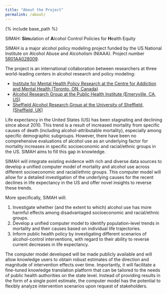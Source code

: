 ```yaml
---
title: "About the Project"
permalink: /about/
---
```


{% include base_path %}

SIMAH: **Sim**ulation of **A**lcohol Control Policies for **H**ealth Equity

SIMAH is a major alcohol policy modeling project funded by the US National Institute on Alcohol Abuse and Alcoholism (NIAAA). Project number [5R01AA028009](https://reporter.nih.gov/search/9oxAjOUESEyCT5gKAelzDw/project-details/10234001#description).   

The project is an international collaboration between researchers at three world-leading centers in alcohol research and policy modeling:
- [Institute for Mental Health Policy Research at the Centre for Addiction and Mental Health (Toronto, ON, Canada)](https://www.camh.ca/en/science-and-research/institutes-and-centres/institute-for-mental-health-policy-research) 
- [Alcohol Research Group at the Public Health Institute (Emeryville, CA, US)](https://arg.org/)
- [Sheffield Alcohol Research Group at the University of Sheffield, (Sheffield, UK)](https://www.sheffield.ac.uk/scharr/research/themes/alpol) 


Life expectancy in the United States (US) has been stagnating and declining since about 2010. This trend is a result of increased mortality from specific causes of death (including alcohol-attributable mortality), especially among specific demographic subgroups. However, there have been no comprehensive evaluations of alcohol use as an underlying factor for mortality increases in specific socioeconomic and racial/ethnic groups in the US. SIMAH aims to fill this gap in knowledge. 

SIMAH will integrate existing evidence with rich and diverse data sources to develop a unified computer model of mortality and alcohol use across different socioeconomic and racial/ethnic groups. This computer model will allow for a detailed investigation of the underlying causes for the recent declines in life expectancy in the US and offer novel insights to reverse these trends. 

More specifically, SIMAH will:
1. Investigate whether (and the extent to which) alcohol use has more harmful effects among disadvantaged socioeconomic and racial/ethnic groups. 
2. Develop a unified computer model to identify population-level trends in mortality and their causes based on individual life trajectories.
3. Inform public health policy by investigating different scenarios of alcohol-control interventions, with regard to their ability to reverse current decreases in life expectancy.

The computer model developed will be made publicly available and will allow knowledge users to obtain robust estimates of the direction and magnitude of intervention effects over time. Importantly, it will facilitate a fine-tuned knowledge translation platform that can be tailored to the needs of public health authorities on the state level. Instead of providing results in the form of a single point estimate, the computer model has the potential to flexibly analyze intervention scenarios upon request of stakeholders.
